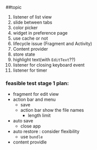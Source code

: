 
##topic
1. listener of list view
2. slide between tabs
3. color picker
4. widget in preference page
5. use cache or not
6. lifecycle issue (Fragment and Activity)
7. Content provider
8. store state
9. highlight text(with `EditText`??)
10. listener for closing keyboard event
11. listener for timer

### feasible test stage 1 plan:

- fragment for edit view
- action bar and menu
	- save
	- action bar show the file names
		- length limit 
- auto save
	- close app
- auto restore : consider flexibility
	- use `bundle`
- content providle
